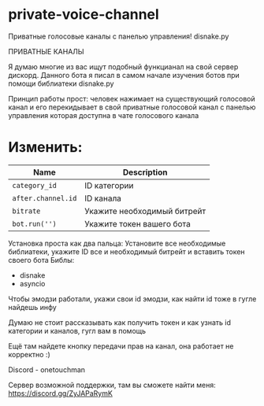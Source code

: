 # private-voice-channel
Приватные голосовые каналы с панелью управления! disnake.py


ПРИВАТНЫЕ КАНАЛЫ

Я думаю многие из вас ищут подобный функцианал на свой сервер дискорд. Данного бота я писал в самом начале изучения ботов при помощи библиатеки disnake.py

Принцип работы прост: человек нажимает на существующий голосовой канал и его перекидывает в свой приватные голосовой канал с панелью управления которая доступна в чате голосового канала



# Изменить:

| Name                | Description                      |
| ----------          | -------------------------------- |
| `category_id`       | ID категории                     |
| `after.channel.id`  | ID канала                        |
| `bitrate`           | Укажите необходимый битрейт      |
| `bot.run('')`       | Укажите токен вашего бота        |


Установка проста как два пальца:
Установите все необходимые библиатеки, укажите ID все и необходимый битрейт и вставить токен своего бота
Библы:
- disnake
- asyncio

Чтобы эмодзи работали, укажи свои id эмодзи, как найти id тоже в гугле найдешь инфу

Думаю не стоит рассказывать как получить токен и как узнать id категории и каналов, гугл вам в помощь

Ещё там найдете кнопку передачи прав на канал, она работает не корректно :)

Discord - onetouchman

Сервер возможной поддержки, там вы сможете найти меня: https://discord.gg/ZyJAPaRymK
